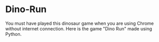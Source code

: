 # Dino-Run
You must have played this dinosaur game when you are using Chrome without internet connection. Here is the game "Dino Run" made using Python.
